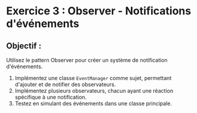 # Exercice 3 : Observer - Notifications d'événements

## Objectif :
Utilisez le pattern Observer pour créer un système de notification d'événements.
1. Implémentez une classe `EventManager` comme sujet, permettant d'ajouter et de notifier des observateurs.
2. Implémentez plusieurs observateurs, chacun ayant une réaction spécifique à une notification.
3. Testez en simulant des événements dans une classe principale.